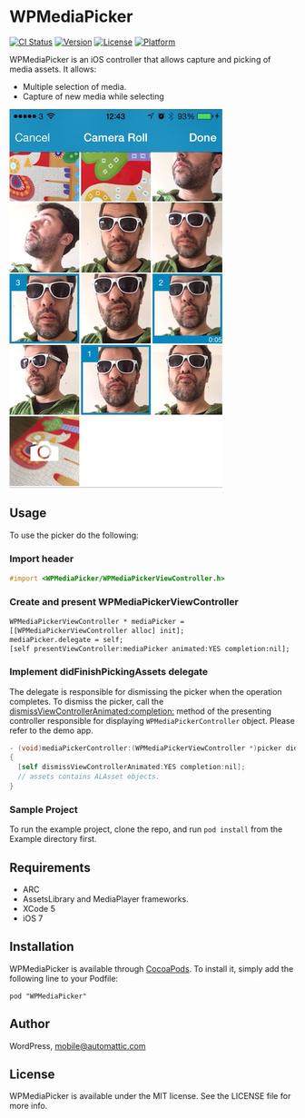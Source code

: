 # WPMediaPicker

[![CI Status](http://img.shields.io/travis/wordpress-mobile/WPMediaPicker.svg?style=flat)](https://travis-ci.org/wordpress-mobile/WPMediaPicker)
[![Version](https://img.shields.io/cocoapods/v/WPMediaPicker.svg?style=flat)](http://cocoadocs.org/docsets/WPMediaPicker)
[![License](https://img.shields.io/cocoapods/l/WPMediaPicker.svg?style=flat)](http://cocoadocs.org/docsets/WPMediaPicker)
[![Platform](https://img.shields.io/cocoapods/p/WPMediaPicker.svg?style=flat)](http://cocoadocs.org/docsets/WPMediaPicker)

WPMediaPicker is an iOS controller that allows capture and picking of media assets.
It allows:
 * Multiple selection of media.
 * Capture of new media while selecting

![Screenshot](screenshots_1.jpg "Screenshot")
## Usage

To use the picker do the following:

### Import header

```` objective-c
#import <WPMediaPicker/WPMediaPickerViewController.h>
````

### Create and present WPMediaPickerViewController

```` objective
WPMediaPickerViewController * mediaPicker = [[WPMediaPickerViewController alloc] init];
mediaPicker.delegate = self;
[self presentViewController:mediaPicker animated:YES completion:nil];
````

### Implement didFinishPickingAssets delegate

The delegate is responsible for dismissing the picker when the operation completes. To dismiss the picker, call the [dismissViewControllerAnimated:completion:](https://developer.apple.com/library/ios/documentation/uikit/reference/UIViewController_Class/index.html#//apple_ref/occ/instm/UIViewController/dismissViewControllerAnimated:completion:) method of the presenting controller responsible for displaying `WPMediaPickerController` object. Please refer to the demo app.

```` objective-c
- (void)mediaPickerController:(WPMediaPickerViewController *)picker didFinishPickingAssets:(NSArray *)assets
{
  [self dismissViewControllerAnimated:YES completion:nil];  
  // assets contains ALAsset objects.
}
````

### Sample Project

To run the example project, clone the repo, and run `pod install` from the Example directory first.

## Requirements

 * ARC 
 * AssetsLibrary and MediaPlayer frameworks.
 * XCode 5
 * iOS 7

## Installation

WPMediaPicker is available through [CocoaPods](http://cocoapods.org). To install
it, simply add the following line to your Podfile:

    pod "WPMediaPicker"

## Author

WordPress, mobile@automattic.com

## License

WPMediaPicker is available under the MIT license. See the LICENSE file for more info.

